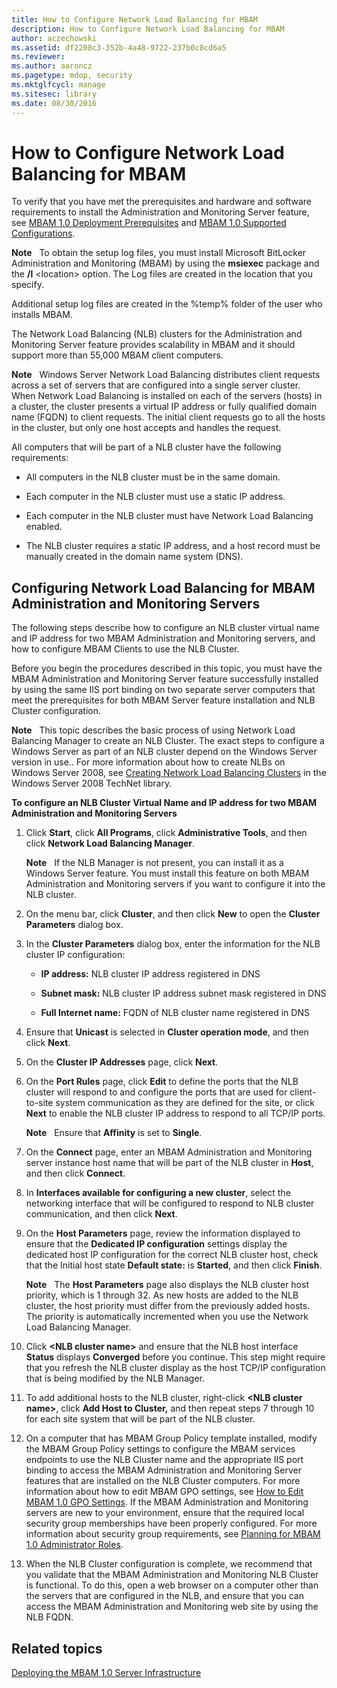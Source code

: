 ```yaml
---
title: How to Configure Network Load Balancing for MBAM
description: How to Configure Network Load Balancing for MBAM
author: aczechowski
ms.assetid: df2208c3-352b-4a48-9722-237b0c8cd6a5
ms.reviewer:
ms.author: aaroncz
ms.pagetype: mdop, security
ms.mktglfcycl: manage
ms.sitesec: library
ms.date: 08/30/2016
---
```



# How to Configure Network Load Balancing for MBAM


To verify that you have met the prerequisites and hardware and software requirements to install the Administration and Monitoring Server feature, see [MBAM 1.0 Deployment Prerequisites](mbam-10-deployment-prerequisites.md) and [MBAM 1.0 Supported Configurations](mbam-10-supported-configurations.md).

**Note**  
To obtain the setup log files, you must install Microsoft BitLocker Administration and Monitoring (MBAM) by using the **msiexec** package and the **/l** &lt;location&gt; option. The Log files are created in the location that you specify.

Additional setup log files are created in the %temp% folder of the user who installs MBAM.



The Network Load Balancing (NLB) clusters for the Administration and Monitoring Server feature provides scalability in MBAM and it should support more than 55,000 MBAM client computers.

**Note**  
Windows Server Network Load Balancing distributes client requests across a set of servers that are configured into a single server cluster. When Network Load Balancing is installed on each of the servers (hosts) in a cluster, the cluster presents a virtual IP address or fully qualified domain name (FQDN) to client requests. The initial client requests go to all the hosts in the cluster, but only one host accepts and handles the request.

All computers that will be part of a NLB cluster have the following requirements:

-   All computers in the NLB cluster must be in the same domain.

-   Each computer in the NLB cluster must use a static IP address.

-   Each computer in the NLB cluster must have Network Load Balancing enabled.

-   The NLB cluster requires a static IP address, and a host record must be manually created in the domain name system (DNS).



## Configuring Network Load Balancing for MBAM Administration and Monitoring Servers


The following steps describe how to configure an NLB cluster virtual name and IP address for two MBAM Administration and Monitoring servers, and how to configure MBAM Clients to use the NLB Cluster.

Before you begin the procedures described in this topic, you must have the MBAM Administration and Monitoring Server feature successfully installed by using the same IIS port binding on two separate server computers that meet the prerequisites for both MBAM Server feature installation and NLB Cluster configuration.

**Note**  
This topic describes the basic process of using Network Load Balancing Manager to create an NLB Cluster. The exact steps to configure a Windows Server as part of an NLB cluster depend on the Windows Server version in use.. For more information about how to create NLBs on Windows Server 2008, see [Creating Network Load Balancing Clusters](https://go.microsoft.com/fwlink/?LinkId=197176) in the Windows Server 2008 TechNet library.



**To configure an NLB Cluster Virtual Name and IP address for two MBAM Administration and Monitoring Servers**

1.  Click **Start**, click **All Programs**, click **Administrative Tools**, and then click **Network Load Balancing Manager**.

    **Note**  
    If the NLB Manager is not present, you can install it as a Windows Server feature. You must install this feature on both MBAM Administration and Monitoring servers if you want to configure it into the NLB cluster.



2.  On the menu bar, click **Cluster**, and then click **New** to open the **Cluster Parameters** dialog box.

3.  In the **Cluster Parameters** dialog box, enter the information for the NLB cluster IP configuration:

    -   **IP address:** NLB cluster IP address registered in DNS

    -   **Subnet mask:** NLB cluster IP address subnet mask registered in DNS

    -   **Full Internet name:** FQDN of NLB cluster name registered in DNS

4.  Ensure that **Unicast** is selected in **Cluster operation mode**, and then click **Next**.

5.  On the **Cluster IP Addresses** page, click **Next**.

6.  On the **Port Rules** page, click **Edit** to define the ports that the NLB cluster will respond to and configure the ports that are used for client-to-site system communication as they are defined for the site, or click **Next** to enable the NLB cluster IP address to respond to all TCP/IP ports.

    **Note**  
    Ensure that **Affinity** is set to **Single**.



7.  On the **Connect** page, enter an MBAM Administration and Monitoring server instance host name that will be part of the NLB cluster in **Host**, and then click **Connect**.

8.  In **Interfaces available for configuring a new cluster**, select the networking interface that will be configured to respond to NLB cluster communication, and then click **Next**.

9.  On the **Host Parameters** page, review the information displayed to ensure that the **Dedicated IP configuration** settings display the dedicated host IP configuration for the correct NLB cluster host, check that the Initial host state **Default state:** is **Started**, and then click **Finish**.

    **Note**  
    The **Host Parameters** page also displays the NLB cluster host priority, which is 1 through 32. As new hosts are added to the NLB cluster, the host priority must differ from the previously added hosts. The priority is automatically incremented when you use the Network Load Balancing Manager.



10. Click **&lt;NLB cluster name&gt;** and ensure that the NLB host interface **Status** displays **Converged** before you continue. This step might require that you refresh the NLB cluster display as the host TCP/IP configuration that is being modified by the NLB Manager.

11. To add additional hosts to the NLB cluster, right-click **&lt;NLB cluster name&gt;**, click **Add Host to Cluster,** and then repeat steps 7 through 10 for each site system that will be part of the NLB cluster.

12. On a computer that has MBAM Group Policy template installed, modify the MBAM Group Policy settings to configure the MBAM services endpoints to use the NLB Cluster name and the appropriate IIS port binding to access the MBAM Administration and Monitoring Server features that are installed on the NLB Cluster computers. For more information about how to edit MBAM GPO settings, see [How to Edit MBAM 1.0 GPO Settings](how-to-edit-mbam-10-gpo-settings.md). If the MBAM Administration and Monitoring servers are new to your environment, ensure that the required local security group memberships have been properly configured. For more information about security group requirements, see [Planning for MBAM 1.0 Administrator Roles](planning-for-mbam-10-administrator-roles.md).

13. When the NLB Cluster configuration is complete, we recommend that you validate that the MBAM Administration and Monitoring NLB Cluster is functional. To do this, open a web browser on a computer other than the servers that are configured in the NLB, and ensure that you can access the MBAM Administration and Monitoring web site by using the NLB FQDN.

## Related topics


[Deploying the MBAM 1.0 Server Infrastructure](deploying-the-mbam-10-server-infrastructure.md)









